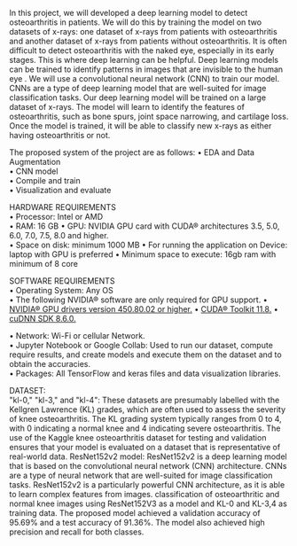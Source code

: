 
In this project, we will developed a deep learning model to detect osteoarthritis in patients. We will do this by training the model on two datasets of x-rays: one dataset of x-rays from patients with osteoarthritis and another dataset of
x-rays from patients without osteoarthritis. It is often difficult to detect osteoarthritis with the naked eye, especially in its early stages. This is where deep learning can be helpful. Deep learning models can be trained to identify 
patterns in images that are invisible to the human eye . 
We will use a convolutional neural network (CNN) to train our model. CNNs are a type of deep learning model that are well-suited for image classification tasks. Our deep learning model will be trained on a large dataset of x-rays. 
The model will learn to identify the features of osteoarthritis, such as bone spurs, joint space narrowing, and cartilage loss. Once the model is trained, it will be able to classify new x-rays as either 
having osteoarthritis or not.

The proposed system of the project are as follows: 
• EDA and Data Augmentation  
• CNN model  
• Compile and train  
• Visualization and evaluate 

HARDWARE REQUIREMENTS               
• Processor: Intel or AMD                     
• RAM: 16 GB 
• GPU: NVIDIA GPU card with CUDA® architectures 3.5, 5.0, 6.0, 7.0, 7.5, 8.0 and higher.  
• Space on disk: minimum 1000 MB 
• For running the application on Device: laptop with GPU is preferred 
• Minimum space to execute: 16gb ram with minimum of 8 core  

SOFTWARE REQUIREMENTS         
• Operating System: Any OS              
• The following NVIDIA® software are only required for GPU support.
    • [NVIDIA® GPU drivers version 450.80.02 or higher.](https://www.nvidia.com/download/index.aspx?lang=en-us)
    • [CUDA® Toolkit 11.8.](https://developer.nvidia.com/cuda-toolkit-archive)
    • [cuDNN SDK 8.6.0.](https://developer.nvidia.com/cudnn-downloads)  
    
• Network: Wi-Fi or cellular Network.  
• Jupyter Notebook or Google Collab: Used to run our dataset, compute require results, and create models and execute them on the dataset and to obtain the accuracies.  
• Packages: All TensorFlow and keras files and data visualization libraries. 

DATASET:  
"kl-0," "kl-3," and "kl-4": These datasets are presumably labelled with the Kellgren Lawrence (KL) grades, which are often used to assess the severity of knee osteoarthritis. 
The KL grading system typically ranges from 0 to 4, with 0 indicating a normal knee and 4 indicating severe osteoarthritis.
The use of the Kaggle knee osteoarthritis dataset for testing and validation ensures that your model is evaluated on a dataset that is representative of real-world data.
ResNet152v2 model: 
ResNet152v2 is a deep learning model that is based on the convolutional neural network (CNN) architecture. CNNs are a type of neural network that are well-suited for image classification tasks. ResNet152v2 is a particularly powerful CNN 
architecture, as it is able to learn complex features from images.
 classification of osteoarthritic and normal knee images using ResNet152V3 as a model and KL-0 and KL-3,4 as training data. The proposed model achieved a validation accuracy of 95.69% and a test accuracy of 91.36%. 
 The model also achieved high precision and recall for both classes.
